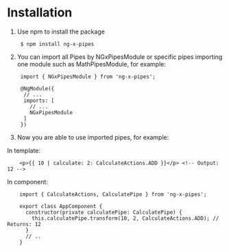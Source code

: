 # Installation

1. Use npm to install the package

        $ npm install ng-x-pipes
    
2. You can import all Pipes by NGxPipesModule or specific pipes importing one module such as MathPipesModule, for example:

        import { NGxPipesModule } from 'ng-x-pipes';
        
        @NgModule({
         // ...
         imports: [
           // ...
           NGxPipesModule
         ]
        })
  
3. Now you are able to use imported pipes, for example:

In template:

        <p>{{ 10 | calculate: 2: CalculateActions.ADD }}</p> <!-- Output: 12 -->
        
In component:

        import { CalculateActions, CalculatePipe } from 'ng-x-pipes';
        
        export class AppComponent {
          constructor(private calculatePipe: CalculatePipe) {
            this.calculatePipe.transform(10, 2, CalculateActions.ADD); // Returns: 12
          }
          // ..
        }
